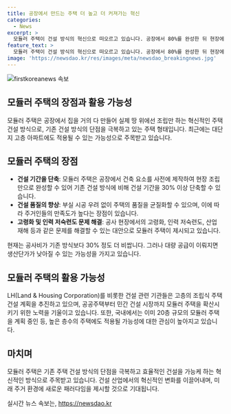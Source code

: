 ```yaml
---
title: 공장에서 만드는 주택 더 높고 더 커져가는 혁신
categories:
  - News
excerpt: >
  모듈러 주택이 건설 방식의 혁신으로 떠오르고 있습니다. 공장에서 80%를 완성한 뒤 현장에서 조립하는 이 방식은 건설 기간을 단축하고 품질을 균질화하는 장점이 있습니다. 또한, 고층 주택에도 적용 가능성을 모색하며, 인력 문제 등을 해결할 대안으로 떠오르고 있습니다. LH는 2030년까지 이를 민간 건설 시장으로 확대할 계획이며, 국내 최고층인 20층 규모의 모듈러 주택을 계획 중이라고 합니다. (150자)
feature_text: >
  모듈러 주택이 건설 방식의 혁신으로 떠오르고 있습니다. 공장에서 80%를 완성한 뒤 현장에서 조립하는 이 방식은 건설 기간을 단축하고 품질을 균질화하는 장점이 있습니다. 또한, 고층 주택에도 적용 가능성을 모색하며, 인력 문제 등을 해결할 대안으로 떠오르고 있습니다. LH는 2030년까지 이를 민간 건설 시장으로 확대할 계획이며, 국내 최고층인 20층 규모의 모듈러 주택을 계획 중이라고 합니다. (150자)
image: 'https://newsdao.kr/res/images/meta/newsdao_breakingnews.jpg'
---
```


<p><img src="https://newsdao.kr/res/images/meta/newsdao_breakingnews.jpg" alt="firstkoreanews 속보" /></p>

<h2>모듈러 주택의 장점과 활용 가능성</h2>

<p data-ke-size="size16">모듈러 주택은 공장에서 집을 거의 다 만들어 실제 땅 위에선 조립만 하는 혁신적인 주택 건설 방식으로, 기존 건설 방식의 단점을 극복하고 있는 주택 형태입니다. 최근에는 대단지 고층 아파트에도 적용될 수 있는 가능성으로 주목받고 있습니다.</p>

<h2 data-ke-size="size26">모듈러 주택의 장점</h2>

<ul>
    <li><b>건설 기간을 단축</b>: 모듈러 주택은 공장에서 건축 요소를 사전에 제작하여 현장 조립만으로 완성할 수 있어 기존 건설 방식에 비해 건설 기간을 30% 이상 단축할 수 있습니다.</li>
    <li><b>건설 품질의 향상</b>: 부실 시공 우려 없이 주택의 품질을 균질화할 수 있으며, 이에 따라 주거인들의 만족도가 높다는 장점이 있습니다.</li>
    <li><b>고령화 및 인력 저숙련도 문제 해결</b>: 공사 현장에서의 고령화, 인력 저숙련도, 산업 재해 등과 같은 문제를 해결할 수 있는 대안으로 모듈러 주택이 제시되고 있습니다.</li>
</ul>

<p data-ke-size="size16">현재는 공사비가 기존 방식보다 30% 정도 더 비쌉니다. 그러나 대량 공급이 이뤄지면 생산단가가 낮아질 수 있는 가능성을 가지고 있습니다.</p>

<h2 data-ke-size="size26">모듈러 주택의 활용 가능성</h2>

<p data-ke-size="size16">LH(Land & Housing Corporation)를 비롯한 건설 관련 기관들은 고층의 조립식 주택 건설 계획을 추진하고 있으며, 공공주택부터 민간 건설 시장까지 모듈러 주택을 확산시키기 위한 노력을 기울이고 있습니다. 또한, 국내에서는 이미 20층 규모의 모듈러 주택을 계획 중인 등, 높은 층수의 주택에도 적용될 가능성에 대한 관심이 높아지고 있습니다.</p>

<h2 data-ke-size="size26">마치며</h2>

<p data-ke-size="size16">모듈러 주택은 기존 주택 건설 방식의 단점을 극복하고 효율적인 건설을 가능케 하는 혁신적인 방식으로 주목받고 있습니다. 건설 산업에서의 혁신적인 변화를 이끌어내며, 미래 주거 환경에 새로운 패러다임을 제시할 것으로 기대됩니다.</p>
실시간 뉴스 속보는, <a href="https://newsdao.kr" rel="dofollow">https://newsdao.kr</a>


